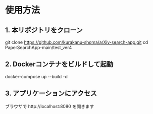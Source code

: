 # 使用方法
## 1. 本リポジトリをクローン
git clone https://github.com/kurakanu-shoma/arXiv-search-app.git
cd PaperSearchApp-main/test_ver4

## 2. Dockerコンテナをビルドして起動
docker-compose up --build -d

## 3. アプリケーションにアクセス
ブラウザで http://localhost:8080 を開きます
